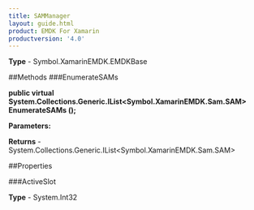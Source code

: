 ```yaml
---
title: SAMManager
layout: guide.html
product: EMDK For Xamarin 
productversion: '4.0' 
---
```



**Type** - Symbol.XamarinEMDK.EMDKBase

##Methods
###EnumerateSAMs

**public virtual System.Collections.Generic.IList<Symbol.XamarinEMDK.Sam.SAM> EnumerateSAMs ();**



**Parameters:**

**Returns** - System.Collections.Generic.IList<Symbol.XamarinEMDK.Sam.SAM>

##Properties

###ActiveSlot


**Type** - System.Int32
